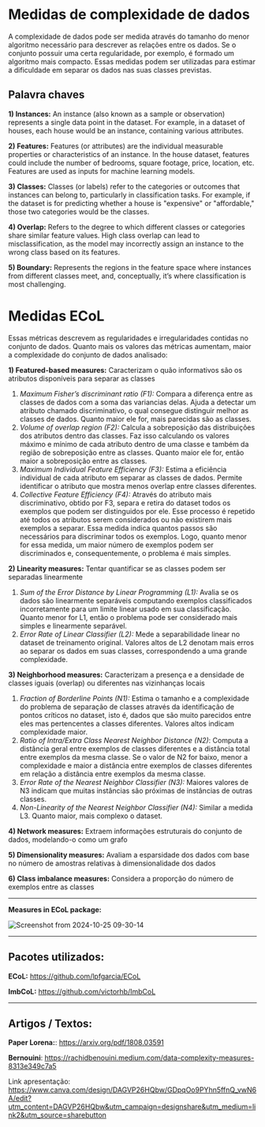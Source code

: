 # Medidas de complexidade de dados
A complexidade de dados pode ser medida através do tamanho do menor algoritmo necessário para descrever as relações entre os dados. Se o conjunto possuir uma certa regularidade, por exemplo, é formado um algoritmo mais compacto. Essas medidas podem ser utilizadas para estimar a dificuldade em separar os dados nas suas classes previstas.

## Palavra chaves
**1) Instances:** An instance (also known as a sample or observation) represents a single data point in the dataset. For example, in a dataset of houses, each house would be an instance, containing various attributes.

**2) Features:** Features (or attributes) are the individual measurable properties or characteristics of an instance. In the house dataset, features could include the number of bedrooms, square footage, price, location, etc. Features are used as inputs for machine learning models.

**3) Classes:** Classes (or labels) refer to the categories or outcomes that instances can belong to, particularly in classification tasks. For example, if the dataset is for predicting whether a house is "expensive" or "affordable," those two categories would be the classes.

**4) Overlap:** Refers to the degree to which different classes or categories share similar feature values. High class overlap can lead to misclassification, as the model may incorrectly assign an instance to the wrong class based on its features.

**5) Boundary:** Represents the regions in the feature space where instances from different classes meet, and, conceptually, it’s where classification is most challenging.

# Medidas ECoL

Essas métricas descrevem as regularidades e irregularidades contidas no conjunto de dados. Quanto mais os valores das métricas aumentam, maior a complexidade do conjunto de dados analisado:

**1) Featured-based measures:** Caracterizam o quão informativos são os atributos disponíveis para separar as classes

1. *Maximum Fisher’s discriminant ratio (F1):* Compara a diferença entre as classes de dados com a soma das variancias delas. Ajuda a detectar um atributo chamado discriminativo, o qual consegue distinguir melhor as classes de dados. Quanto maior ele for, mais parecidas são as classes.
2. *Volume of overlap region (F2):* Calcula a sobreposição das distribuições dos atributos dentro das classes. Faz isso calculando os valores máximo e mínimo de cada atributo dentro de uma classe e também da região de sobreposição entre as classes. Quanto maior ele for, então maior a sobreposição entre as classes.
3. *Maximum Individual Feature Efficiency (F3):* Estima a eficiência individual de cada atributo em separar as classes de dados. Permite identificar o atributo que mostra menos overlap entre classes diferentes.
4. *Collective Feature Efficiency (F4):* Através do atributo mais discriminativo, obtido por F3, separa e retira do dataset todos os exemplos que podem ser distinguidos por ele. Esse processo é repetido até todos os atributos serem considerados ou não existirem mais exemplos a separar. Essa medida indica quantos passos são necessários para discriminar todos os exemplos. Logo, quanto menor for essa medida, um maior número de exemplos podem ser discriminados e, consequentemente, o problema é mais simples. 

**2) Linearity measures:** Tentar quantificar se as classes podem ser separadas linearmente

1. *Sum of the Error Distance by Linear Programming (L1):* Avalia se os dados são linearmente separáveis computando exemplos classificados incorretamente para um limite linear usado em sua classificação. Quanto menor for L1, então
o problema pode ser considerado mais simples e linearmente separável.
2. *Error Rate of Linear Classifier (L2):* Mede a separabilidade linear no dataset de treinamento original. Valores altos de L2 denotam mais erros ao separar os dados em suas classes, correspondendo a uma grande complexidade.

**3) Neighborhood measures:** Caracterizam a presença e a densidade de classes iguais (overlap) ou diferentes nas vizinhanças locais

1. *Fraction of Borderline Points (N1):* Estima o tamanho e a complexidade do problema de separação de classes através da identificação de pontos críticos no dataset, isto é, dados que são muito parecidos entre eles mas pertencentes
a classes diferentes. Valores altos indicam complexidade maior.
2. *Ratio of Intra/Extra Class Nearest Neighbor Distance (N2)*: Computa a distância geral entre exemplos de classes diferentes e a distância total entre exemplos da mesma classe. Se o valor de N2 for baixo, menor a complexidade e maior a distância entre exemplos de classes diferentes em relação a distância entre exemplos da mesma classe.
3. *Error Rate of the Nearest Neighbor Classifier (N3):* Maiores valores de N3 indicam que muitas instâncias são próximas de instâncias de outras classes.
4. *Non-Linearity of the Nearest Neighbor Classifier (N4):* Similar a medida L3. Quanto maior, mais complexo o dataset.

**4) Network measures:** Extraem informações estruturais do conjunto de dados, modelando-o como um grafo

**5) Dimensionality measures:** Avaliam a esparsidade dos dados com base no número de amostras relativas à dimensionalidade dos dados

**6) Class imbalance measures:** Considera a proporção do número de exemplos entre as classes

---
**Measures in ECoL package:**

![Screenshot from 2024-10-25 09-30-14](https://github.com/user-attachments/assets/47434638-4e4b-4edf-acf4-20952162885b)

---
 ## Pacotes utilizados:
 **ECoL:** https://github.com/lpfgarcia/ECoL
 
 **ImbCoL:** https://github.com/victorhb/ImbCoL

---
 ## Artigos / Textos:
**Paper Lorena:**: https://arxiv.org/pdf/1808.03591

**Bernouini**: https://rachidbenouini.medium.com/data-complexity-measures-8313e349c7a5

Link apresentação:
https://www.canva.com/design/DAGVP26HQbw/GDpqOo9PYhn5ffnQ_vwN6A/edit?utm_content=DAGVP26HQbw&utm_campaign=designshare&utm_medium=link2&utm_source=sharebutton
